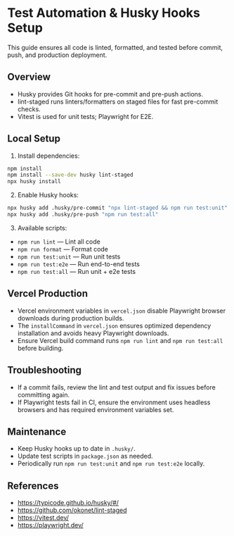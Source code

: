 # Test Automation & Husky Hooks Setup

This guide ensures all code is linted, formatted, and tested before commit, push, and production deployment.

## Overview

- Husky provides Git hooks for pre-commit and pre-push actions.
- lint-staged runs linters/formatters on staged files for fast pre-commit checks.
- Vitest is used for unit tests; Playwright for E2E.

## Local Setup

1. Install dependencies:

```bash
npm install
npm install --save-dev husky lint-staged
npx husky install
```

2. Enable Husky hooks:

```bash
npx husky add .husky/pre-commit "npx lint-staged && npm run test:unit"
npx husky add .husky/pre-push "npm run test:all"
```

3. Available scripts:

- `npm run lint` — Lint all code
- `npm run format` — Format code
- `npm run test:unit` — Run unit tests
- `npm run test:e2e` — Run end-to-end tests
- `npm run test:all` — Run unit + e2e tests

## Vercel Production

- Vercel environment variables in `vercel.json` disable Playwright browser downloads during production builds.
- The `installCommand` in `vercel.json` ensures optimized dependency installation and avoids heavy Playwright downloads.
- Ensure Vercel build command runs `npm run lint` and `npm run test:all` before building.

## Troubleshooting

- If a commit fails, review the lint and test output and fix issues before committing again.
- If Playwright tests fail in CI, ensure the environment uses headless browsers and has required environment variables set.

## Maintenance

- Keep Husky hooks up to date in `.husky/`.
- Update test scripts in `package.json` as needed.
- Periodically run `npm run test:unit` and `npm run test:e2e` locally.

## References

- https://typicode.github.io/husky/#/
- https://github.com/okonet/lint-staged
- https://vitest.dev/
- https://playwright.dev/
